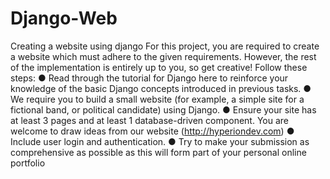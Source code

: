 # Django-Web
Creating a website using django
For this project, you are required to create a website which must adhere to
the given requirements. However, the rest of the implementation is entirely
up to you, so get creative!
Follow these steps:
● Read through the tutorial for Django here to reinforce your
knowledge of the basic Django concepts introduced in previous
tasks.
● We require you to build a small website (for example, a simple site
for a fictional band, or political candidate) using Django.
● Ensure your site has at least 3 pages and at least 1
database-driven component. You are welcome to draw ideas
from our website (http://hyperiondev.com)
● Include user login and authentication.
● Try to make your submission as comprehensive as possible as this
will form part of your personal online portfolio
